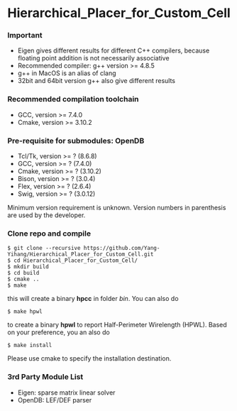 # Hierarchical_Placer_for_Custom_Cell

### Important
  * Eigen gives different results for different C++ compilers, because floating point addition is not necessarily associative
  * Recommended compiler: g++ version >= 4.8.5 
  * g++ in MacOS is an alias of clang
  * 32bit and 64bit version g++ also give different results

### Recommended compilation toolchain
  * GCC, version >= 7.4.0
  * Cmake, version >= 3.10.2

### Pre-requisite for submodules: OpenDB
  * Tcl/Tk, version >= ? (8.6.8)
  * GCC, version >= ? (7.4.0)
  * Cmake, version >= ? (3.10.2)
  * Bison, version >= ? (3.0.4)
  * Flex, version >= ? (2.6.4)
  * Swig, version >= ? (3.0.12)

Minimum version requirement is unknown. Version numbers in parenthesis are used by the developer.
  
### Clone repo and compile
    $ git clone --recursive https://github.com/Yang-Yihang/Hierarchical_Placer_for_Custom_Cell.git
    $ cd Hierarchical_Placer_for_Custom_Cell/
    $ mkdir build
    $ cd build
    $ cmake ..
    $ make
this will create a binary __hpcc__ in folder _bin_. You can also do
    
    $ make hpwl
to create a binary __hpwl__ to report Half-Perimeter Wirelength (HPWL). Based on your preference, you an also do
    
    $ make install
Please use cmake to specify the installation destination.

### 3rd Party Module List
  * Eigen: sparse matrix linear solver
  * OpenDB: LEF/DEF parser